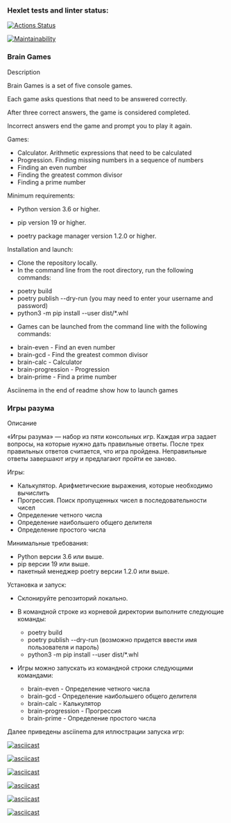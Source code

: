 ### Hexlet tests and linter status:
[![Actions Status](https://github.com/YuliaPie/python-project-49/actions/workflows/hexlet-check.yml/badge.svg)](https://github.com/YuliaPie/python-project-49/actions)

[![Maintainability](https://api.codeclimate.com/v1/badges/86f36ebddad41482df90/maintainability)](https://codeclimate.com/github/YuliaPie/python-project-49/maintainability)
### Brain Games

Description

Brain Games is a set of five console games.

Each game asks questions that need to be answered correctly.

After three correct answers, the game is considered completed.

Incorrect answers end the game and prompt you to play it again.

Games:

- Calculator. Arithmetic expressions that need to be calculated
- Progression. Finding missing numbers in a sequence of numbers
- Finding an even number
- Finding the greatest common divisor
- Finding a prime number

Minimum requirements:
- Python version 3.6 or higher.

- pip version 19 or higher.
- poetry package manager version 1.2.0 or higher.

Installation and launch:

- Clone the repository locally.
- In the command line from the root directory, run the following commands:
* poetry build
* poetry publish --dry-run (you may need to enter your username and password)
* python3 -m pip install --user dist/*.whl

- Games can be launched from the command line with the following commands:

* brain-even - Find an even number
* brain-gcd - Find the greatest common divisor
* brain-calc - Calculator
* brain-progression - Progression
* brain-prime - Find a prime number

Asciinema in the end of readme show how to launch games

###  Игры разума

Описание

«Игры разума» — набор из пяти консольных игр. 
Каждая игра задает вопросы, на которые нужно дать правильные ответы. 
После трех правильных ответов считается, что игра пройдена. 
Неправильные ответы завершают игру и предлагают пройти ее заново. 

Игры:

- Калькулятор. Арифметические выражения, которые необходимо вычислить
- Прогрессия. Поиск пропущенных чисел в последовательности чисел
- Определение четного числа
- Определение наибольшего общего делителя
- Определение простого числа

Минимальные требования:
- Python версии 3.6 или выше. 
- pip версии 19 или выше. 
- пакетный менеджер poetry версии 1.2.0 или выше.

Установка и запуск:

- Склонируйте репозиторий локально.
- В командной строке из корневой директории выполните следующие команды:
  * poetry build
  * poetry publish --dry-run (возможно придется ввести имя пользователя и пароль)
  * python3 -m pip install --user dist/*.whl

- Игры можно запускать из командной строки следующими командами: 

  * brain-even - Определение четного числа
  * brain-gcd - Определение наибольшего общего делителя
  * brain-calc  - Калькулятор
  * brain-progression  - Прогрессия
  * brain-prime  - Определение простого числа

Далее приведены asciinema для иллюстрации запуска игр:

[![asciicast](https://asciinema.org/a/V7CFCERfnoEyxWmblMLwGwcY3.svg)](https://asciinema.org/a/V7CFCERfnoEyxWmblMLwGwcY3)

[![asciicast](https://asciinema.org/a/ollBVz3R9ghtPsV9JeVV7DhtL.svg)](https://asciinema.org/a/ollBVz3R9ghtPsV9JeVV7DhtL)

[![asciicast](https://asciinema.org/a/FHSI8VdeIbbyUWkvazXCwAHUl.svg)](https://asciinema.org/a/FHSI8VdeIbbyUWkvazXCwAHUl)

[![asciicast](https://asciinema.org/a/yihbLyTLtOOyKMFHXAixmYE6S.svg)](https://asciinema.org/a/yihbLyTLtOOyKMFHXAixmYE6S)

[![asciicast](https://asciinema.org/a/fBXmj9zQm8hwfz4WeSmg8jHfn.svg)](https://asciinema.org/a/fBXmj9zQm8hwfz4WeSmg8jHfn)

[![asciicast](https://asciinema.org/a/SEKkNi4d9b66wwfHsTgQuqzhl.svg)](https://asciinema.org/a/SEKkNi4d9b66wwfHsTgQuqzhl)
